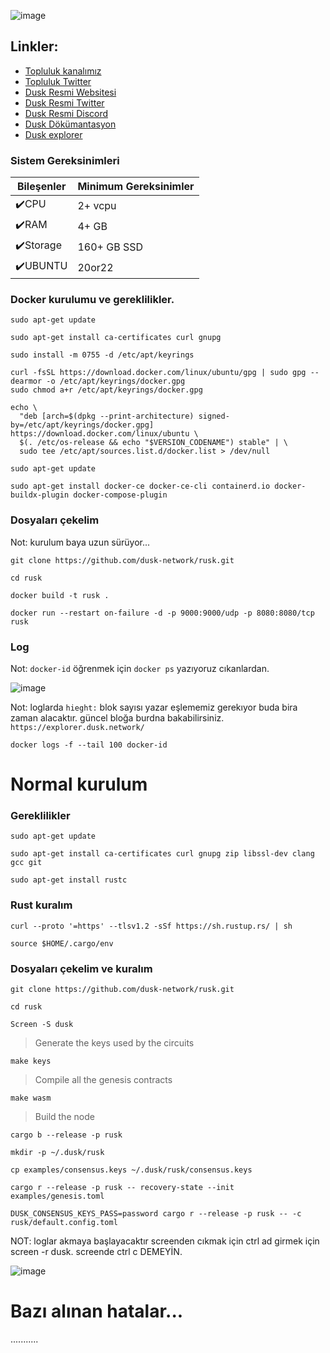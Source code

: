 

![image](https://github.com/molla202/Dusk-Rusk/assets/91562185/16836aa1-c324-43f8-82fb-690552fe7fe0)


## Linkler:
 * [Topluluk kanalımız](https://t.me/corenodechat)
 * [Topluluk Twitter](https://twitter.com/corenodeHQ)
 * [Dusk Resmi Websitesi](https://dusk.network/)
 * [Dusk Resmi Twitter](https://twitter.com/duskfoundation)
 * [Dusk Resmi Discord](https://discord.gg/V4eAEEtF)
 * [Dusk Dökümantasyon](https://docs.dusk.network/getting-started/node-setup/docker-image)
 * [Dusk explorer](https://explorer.dusk.network/)


### Sistem Gereksinimleri

| Bileşenler | Minimum Gereksinimler | 
| ------------ | ------------ |
| ✔️CPU |	2+ vcpu|
| ✔️RAM	| 4+ GB |
| ✔️Storage	| 160+ GB SSD |
| ✔️UBUNTU | 20or22 |


### Docker kurulumu ve gereklilikler.

```
sudo apt-get update
```
```
sudo apt-get install ca-certificates curl gnupg
```
```
sudo install -m 0755 -d /etc/apt/keyrings
```
```
curl -fsSL https://download.docker.com/linux/ubuntu/gpg | sudo gpg --dearmor -o /etc/apt/keyrings/docker.gpg
sudo chmod a+r /etc/apt/keyrings/docker.gpg
```
```
echo \
  "deb [arch=$(dpkg --print-architecture) signed-by=/etc/apt/keyrings/docker.gpg] https://download.docker.com/linux/ubuntu \
  $(. /etc/os-release && echo "$VERSION_CODENAME") stable" | \
  sudo tee /etc/apt/sources.list.d/docker.list > /dev/null
```
```
sudo apt-get update
```
```
sudo apt-get install docker-ce docker-ce-cli containerd.io docker-buildx-plugin docker-compose-plugin
```


### Dosyaları çekelim

Not: kurulum baya uzun sürüyor...
```
git clone https://github.com/dusk-network/rusk.git
```
```
cd rusk
```
```
docker build -t rusk .
```
```
docker run --restart on-failure -d -p 9000:9000/udp -p 8080:8080/tcp rusk
```

### Log
Not: `docker-id` öğrenmek için `docker ps` yazıyoruz cıkanlardan.

![image](https://github.com/molla202/Dusk-Rusk/assets/91562185/25a6c343-ce28-4014-a713-3b9961c928b9)


Not: loglarda `hieght:` blok sayısı yazar eşlememiz gerekıyor buda bira zaman alacaktır. güncel bloğa burdna bakabilirsiniz. `https://explorer.dusk.network/`
```
docker logs -f --tail 100 docker-id
```


# Normal kurulum

### Gereklilikler

```
sudo apt-get update
```
```
sudo apt-get install ca-certificates curl gnupg zip libssl-dev clang gcc git
```
```
sudo apt-get install rustc
```
### Rust kuralım
```
curl --proto '=https' --tlsv1.2 -sSf https://sh.rustup.rs/ | sh
```
```
source $HOME/.cargo/env
```
### Dosyaları çekelim ve kuralım
```
git clone https://github.com/dusk-network/rusk.git
```
```
cd rusk
```
```
Screen -S dusk
```
> Generate the keys used by the circuits
```
make keys
```
> Compile all the genesis contracts
```
make wasm
```
> Build the node
```
cargo b --release -p rusk
```
```
mkdir -p ~/.dusk/rusk
```
```
cp examples/consensus.keys ~/.dusk/rusk/consensus.keys
```
```
cargo r --release -p rusk -- recovery-state --init examples/genesis.toml
```
```
DUSK_CONSENSUS_KEYS_PASS=password cargo r --release -p rusk -- -c rusk/default.config.toml
```
NOT: loglar akmaya başlayacaktır screenden cıkmak için ctrl ad girmek için screen -r dusk. screende ctrl c DEMEYİN.

![image](https://github.com/molla202/Dusk-Rusk/assets/91562185/2dbe0c8d-3a2d-4492-970a-63842bff4830)




# Bazı alınan hatalar...

...........










